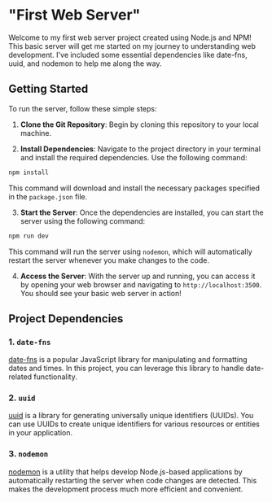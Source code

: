 # "First Web Server"

Welcome to my first web server project created using Node.js and NPM! This basic server will get me started on my journey to understanding web development. I've included some essential dependencies like date-fns, uuid, and nodemon to help me along the way.

## Getting Started

To run the server, follow these simple steps:

1. **Clone the Git Repository**: Begin by cloning this repository to your local machine. 

2. **Install Dependencies**: Navigate to the project directory in your terminal and install the required dependencies. Use the following command:
```sh
npm install
```

This command will download and install the necessary packages specified in the `package.json` file.

3. **Start the Server**: Once the dependencies are installed, you can start the server using the following command:
```sh
npm run dev
```

This command will run the server using `nodemon`, which will automatically restart the server whenever you make changes to the code.

4. **Access the Server**: With the server up and running, you can access it by opening your web browser and navigating to `http://localhost:3500`. You should see your basic web server in action!

## Project Dependencies

### 1. `date-fns`

[date-fns](https://date-fns.org/) is a popular JavaScript library for manipulating and formatting dates and times. In this project, you can leverage this library to handle date-related functionality.

### 2. `uuid`

[uuid](https://www.npmjs.com/package/uuid) is a library for generating universally unique identifiers (UUIDs). You can use UUIDs to create unique identifiers for various resources or entities in your application.

### 3. `nodemon`

[nodemon](https://nodemon.io/) is a utility that helps develop Node.js-based applications by automatically restarting the server when code changes are detected. This makes the development process much more efficient and convenient.


